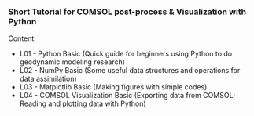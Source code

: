 ### Short Tutorial for COMSOL post-process & Visualization with Python

Content:

- L01 - Python Basic (Quick guide for beginners using Python to do geodynamic modeling research)
- L02 - NumPy Basic (Some useful data structures and operations for data assimilation)
- L03 - Matplotlib Basic (Making figures with simple codes)
- L04 - COMSOL Visualization Basic (Exporting data from COMSOL; Reading and plotting data with Python)


